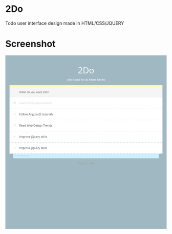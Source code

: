 # 2Do
Todo user interface design made in HTML/CSS/JQUERY

# Screenshot
![ScreenShot](https://raw.githubusercontent.com/emalgholzad/2Do/master/assets/img/screenshot.png)

